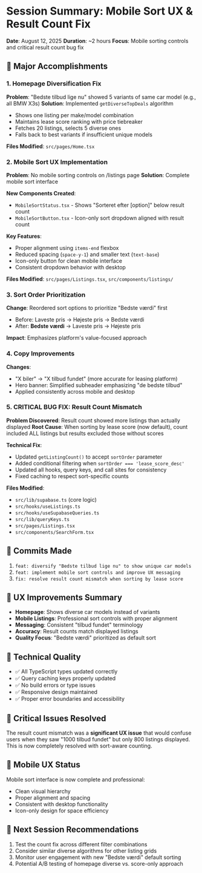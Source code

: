 # Session Summary: Mobile Sort UX & Result Count Fix
**Date**: August 12, 2025
**Duration**: ~2 hours
**Focus**: Mobile sorting controls and critical result count bug fix

## 🎯 Major Accomplishments

### 1. Homepage Diversification Fix
**Problem**: "Bedste tilbud lige nu" showed 5 variants of same car model (e.g., all BMW X3s)
**Solution**: Implemented `getDiverseTopDeals` algorithm
- Shows one listing per make/model combination
- Maintains lease score ranking with price tiebreaker
- Fetches 20 listings, selects 5 diverse ones
- Falls back to best variants if insufficient unique models

**Files Modified**: `src/pages/Home.tsx`

### 2. Mobile Sort UX Implementation
**Problem**: No mobile sorting controls on /listings page
**Solution**: Complete mobile sort interface

**New Components Created**:
- `MobileSortStatus.tsx` - Shows "Sorteret efter [option]" below result count
- `MobileSortButton.tsx` - Icon-only sort dropdown aligned with result count

**Key Features**:
- Proper alignment using `items-end` flexbox
- Reduced spacing (`space-y-1`) and smaller text (`text-base`)
- Icon-only button for clean mobile interface
- Consistent dropdown behavior with desktop

**Files Modified**: `src/pages/Listings.tsx`, `src/components/listings/`

### 3. Sort Order Prioritization
**Change**: Reordered sort options to prioritize "Bedste værdi" first
- Before: Laveste pris → Højeste pris → Bedste værdi
- After: **Bedste værdi** → Laveste pris → Højeste pris

**Impact**: Emphasizes platform's value-focused approach

### 4. Copy Improvements
**Changes**:
- "X biler" → "X tilbud fundet" (more accurate for leasing platform)
- Hero banner: Simplified subheader emphasizing "de bedste tilbud"
- Applied consistently across mobile and desktop

### 5. **CRITICAL BUG FIX**: Result Count Mismatch
**Problem Discovered**: Result count showed more listings than actually displayed
**Root Cause**: When sorting by lease score (now default), count included ALL listings but results excluded those without scores

**Technical Fix**:
- Updated `getListingCount()` to accept `sortOrder` parameter
- Added conditional filtering when `sortOrder === 'lease_score_desc'`
- Updated all hooks, query keys, and call sites for consistency
- Fixed caching to respect sort-specific counts

**Files Modified**: 
- `src/lib/supabase.ts` (core logic)
- `src/hooks/useListings.ts` 
- `src/hooks/useSupabaseQueries.ts`
- `src/lib/queryKeys.ts`
- `src/pages/Listings.tsx`
- `src/components/SearchForm.tsx`

## 📝 Commits Made
1. `feat: diversify "Bedste tilbud lige nu" to show unique car models`
2. `feat: implement mobile sort controls and improve UX messaging`  
3. `fix: resolve result count mismatch when sorting by lease score`

## 🎨 UX Improvements Summary
- **Homepage**: Shows diverse car models instead of variants
- **Mobile Listings**: Professional sort controls with proper alignment
- **Messaging**: Consistent "tilbud fundet" terminology
- **Accuracy**: Result counts match displayed listings
- **Quality Focus**: "Bedste værdi" prioritized as default sort

## 🔧 Technical Quality
- ✅ All TypeScript types updated correctly
- ✅ Query caching keys properly updated
- ✅ No build errors or type issues
- ✅ Responsive design maintained
- ✅ Proper error boundaries and accessibility

## 🐛 Critical Issues Resolved
The result count mismatch was a **significant UX issue** that would confuse users when they saw "1000 tilbud fundet" but only 800 listings displayed. This is now completely resolved with sort-aware counting.

## 📱 Mobile UX Status
Mobile sort interface is now complete and professional:
- Clean visual hierarchy
- Proper alignment and spacing  
- Consistent with desktop functionality
- Icon-only design for space efficiency

## 🚀 Next Session Recommendations
1. Test the count fix across different filter combinations
2. Consider similar diverse algorithms for other listing grids
3. Monitor user engagement with new "Bedste værdi" default sorting
4. Potential A/B testing of homepage diverse vs. score-only approach